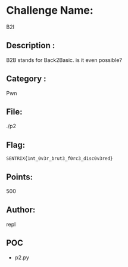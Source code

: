 # Challenge Name:
B2I

## Description : 
B2B stands for Back2Basic. is it even possible?

## Category :
Pwn

## File:
./p2

## Flag:
`SENTRIX{1nt_0v3r_brut3_f0rc3_d1sc0v3red}`

## Points:
500

## Author:
repl

## POC
- p2.py